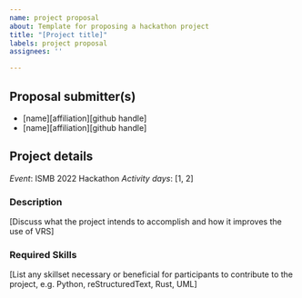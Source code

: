 ```yaml
---
name: project proposal
about: Template for proposing a hackathon project
title: "[Project title]"
labels: project proposal
assignees: ''

---
```


## Proposal submitter(s)
- [name][affiliation][github handle]
- [name][affiliation][github handle]

## Project details
*Event*: ISMB 2022 Hackathon
*Activity days*: [1, 2]

### Description
[Discuss what the project intends to accomplish and how it improves the use of VRS]

### Required Skills
[List any skillset necessary or beneficial for participants to contribute to the project, e.g. Python, reStructuredText, Rust, UML]
